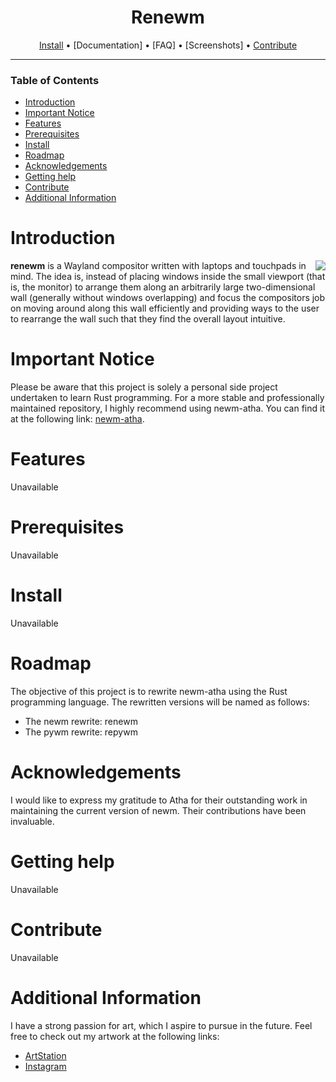 <div align="center">

# Renewm

[Install](#install) • [Documentation] • [FAQ] • [Screenshots] • [Contribute](#contribute)

</div>

---

### Table of Contents

- [Introduction](#introduction)
- [Important Notice](#important-notice)
- [Features](#features)
- [Prerequisites](#prerequisites)
- [Install](#install)
- [Roadmap](#roadmap)
- [Acknowledgements](#acknowledgements)
- [Getting help](#getting-help)
- [Contribute](#contribute)
- [Additional Information](#additional-information)

# Introduction

<a href="https://www.artstation.com/klownie">
  <img src="https://raw.githubusercontent.com/klownie/renewm/main/assets/sketch_772_1.png" align="right" />
</a>

**renewm** is a Wayland compositor written with laptops and touchpads in mind. The idea is, instead of placing windows inside the small viewport (that is, the monitor) to arrange them along an arbitrarily large two-dimensional wall (generally without windows overlapping) and focus the compositors job on moving around along this wall efficiently and providing ways to the user to rearrange the wall such that they find the overall layout intuitive.

# Important Notice

Please be aware that this project is solely a personal side project undertaken to learn Rust programming. For a more stable and professionally maintained repository, I highly recommend using newm-atha. You can find it at the following link: [newm-atha](https://git.sr.ht/~atha/newm-atha).

# Features

Unavailable

# Prerequisites

Unavailable

# Install

Unavailable

# Roadmap

The objective of this project is to rewrite newm-atha using the Rust programming language. The rewritten versions will be named as follows:

- The newm rewrite: renewm
- The pywm rewrite: repywm

# Acknowledgements

I would like to express my gratitude to Atha for their outstanding work in maintaining the current version of newm. Their contributions have been invaluable.

# Getting help

Unavailable

# Contribute

Unavailable

# Additional Information

I have a strong passion for art, which I aspire to pursue in the future. Feel free to check out my artwork at the following links:

- [ArtStation](https://www.artstation.com/klownie)
- [Instagram](https://www.instagram.com/klownie_/)
